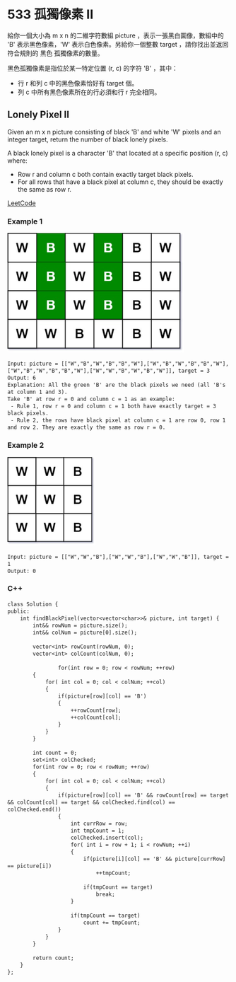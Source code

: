 # 533 孤獨像素 II

給你一個大小為 m x n 的二維字符數組 picture ，表示一張黑白圖像，數組中的 'B' 表示黑色像素，'W' 表示白色像素。另給你一個整數 target ，請你找出並返回符合規則的 黑色 孤獨像素的數量。

黑色孤獨像素是指位於某一特定位置 (r, c) 的字符 'B' ，其中：

* 行 r 和列 c 中的黑色像素恰好有 target 個。
* 列 c 中所有黑色像素所在的行必須和行 r 完全相同。
 

## Lonely Pixel II

Given an m x n picture consisting of black 'B' and white 'W' pixels and an integer target, return the number of black lonely pixels.

A black lonely pixel is a character 'B' that located at a specific position (r, c) where:

* Row r and column c both contain exactly target black pixels.
* For all rows that have a black pixel at column c, they should be exactly the same as row r.

[LeetCode](https://leetcode-cn.com/lonely-pixel-ii/)

### Example 1

<img src="img/533_1.jpg" width = "400"/>

```
Input: picture = [["W","B","W","B","B","W"],["W","B","W","B","B","W"],["W","B","W","B","B","W"],["W","W","B","W","B","W"]], target = 3
Output: 6
Explanation: All the green 'B' are the black pixels we need (all 'B's at column 1 and 3).
Take 'B' at row r = 0 and column c = 1 as an example:
 - Rule 1, row r = 0 and column c = 1 both have exactly target = 3 black pixels. 
 - Rule 2, the rows have black pixel at column c = 1 are row 0, row 1 and row 2. They are exactly the same as row r = 0.

```

### Example 2

<img src="img/533_2.jpg" width = "200"/>

```
Input: picture = [["W","W","B"],["W","W","B"],["W","W","B"]], target = 1
Output: 0

```

### C++ 

```
class Solution {
public:
    int findBlackPixel(vector<vector<char>>& picture, int target) {
        int&& rowNum = picture.size();
        int&& colNum = picture[0].size();

        vector<int> rowCount(rowNum, 0);
        vector<int> colCount(colNum, 0);

                for(int row = 0; row < rowNum; ++row)
        {
            for( int col = 0; col < colNum; ++col)
            {
                if(picture[row][col] == 'B')
                {
                    ++rowCount[row];
                    ++colCount[col];
                }
            }
        }

        int count = 0;
        set<int> colChecked;
        for(int row = 0; row < rowNum; ++row)
        {
            for( int col = 0; col < colNum; ++col)
            {
                if(picture[row][col] == 'B' && rowCount[row] == target && colCount[col] == target && colChecked.find(col) == colChecked.end())
                {
                    int currRow = row;
                    int tmpCount = 1;
                    colChecked.insert(col);
                    for( int i = row + 1; i < rowNum; ++i)
                    {
                        if(picture[i][col] == 'B' && picture[currRow] == picture[i])
                            ++tmpCount;

                        if(tmpCount == target)
                            break; 
                    }

                    if(tmpCount == target)   
                        count += tmpCount;                    
                }
            }
        }

        return count;
    }
};
```
